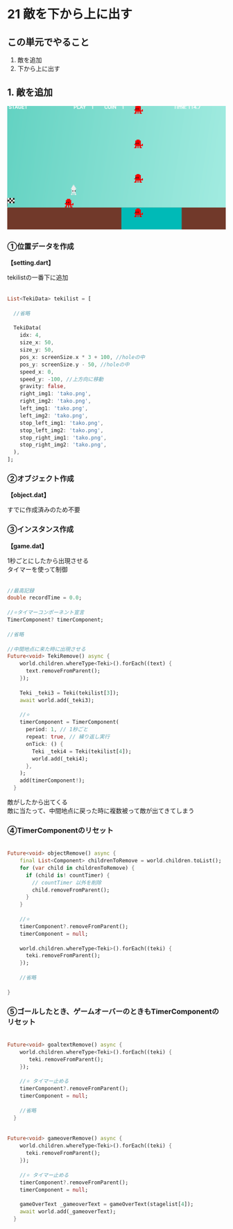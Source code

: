 # **21 敵を下から上に出す**

## **この単元でやること**

1. 敵を追加
2. 下から上に出す

## **1. 敵を追加**

![teki](img/21_teki1-1.png)

### **①位置データを作成**

**【setting.dart】**

tekilistの一番下に追加

```dart

List<TekiData> tekilist = [
  
  //省略

  TekiData(
    idx: 4,
    size_x: 50,
    size_y: 50,
    pos_x: screenSize.x * 3 + 100, //holeの中
    pos_y: screenSize.y - 50, //holeの中
    speed_x: 0,
    speed_y: -100, //上方向に移動
    gravity: false,
    right_img1: 'tako.png',
    right_img2: 'tako.png',
    left_img1: 'tako.png',
    left_img2: 'tako.png',
    stop_left_img1: 'tako.png',
    stop_left_img2: 'tako.png',
    stop_right_img1: 'tako.png',
    stop_right_img2: 'tako.png',
  ),
];

```


### **②オブジェクト作成**

**【object.dat】**

すでに作成済みのため不要

### **③インスタンス作成**



**【game.dat】**

1秒ごとにしたから出現させる  
タイマーを使って制御

```dart

//最高記録
double recordTime = 0.0;

//⭐️タイマーコンポーネント宣言
TimerComponent? timerComponent;

//省略

//中間地点に来た時に出現させる
Future<void> TekiRemove() async {
    world.children.whereType<Teki>().forEach((text) {
      text.removeFromParent();
    });

    Teki _teki3 = Teki(tekilist[3]);
    await world.add(_teki3);

    //⭐️
    timerComponent = TimerComponent(
      period: 1, // 1秒ごと
      repeat: true, // 繰り返し実行
      onTick: () {
        Teki _teki4 = Teki(tekilist[4]);
        world.add(_teki4);
      },
    );
    add(timerComponent!);
  }

```

敵がしたから出てくる  
敵に当たって、中間地点に戻った時に複数被って敵が出てきてしまう

### **④TimerComponentのリセット**

```dart

Future<void> objectRemove() async {
    final List<Component> childrenToRemove = world.children.toList();
    for (var child in childrenToRemove) {
      if (child is! countTimer) {
        // countTimer 以外を削除
        child.removeFromParent();
      }
    }

    //⭐️
    timerComponent?.removeFromParent();
    timerComponent = null;

    world.children.whereType<Teki>().forEach((teki) {
      teki.removeFromParent();
    });

    //省略

}


```

### **⑤ゴールしたとき、ゲームオーバーのときもTimerComponentのリセット**

```dart

Future<void> goaltextRemove() async {
    world.children.whereType<Teki>().forEach((teki) {
       teki.removeFromParent();
    });

    //⭐️ タイマー止める
    timerComponent?.removeFromParent();
    timerComponent = null;

    //省略
  }

```

```dart

Future<void> gameoverRemove() async {
    world.children.whereType<Teki>().forEach((teki) {
      teki.removeFromParent();
    });
    
    //⭐️ タイマー止める
    timerComponent?.removeFromParent();
    timerComponent = null;

    gameOverText _gameoverText = gameOverText(stagelist[4]);
    await world.add(_gameoverText);
  }

```
